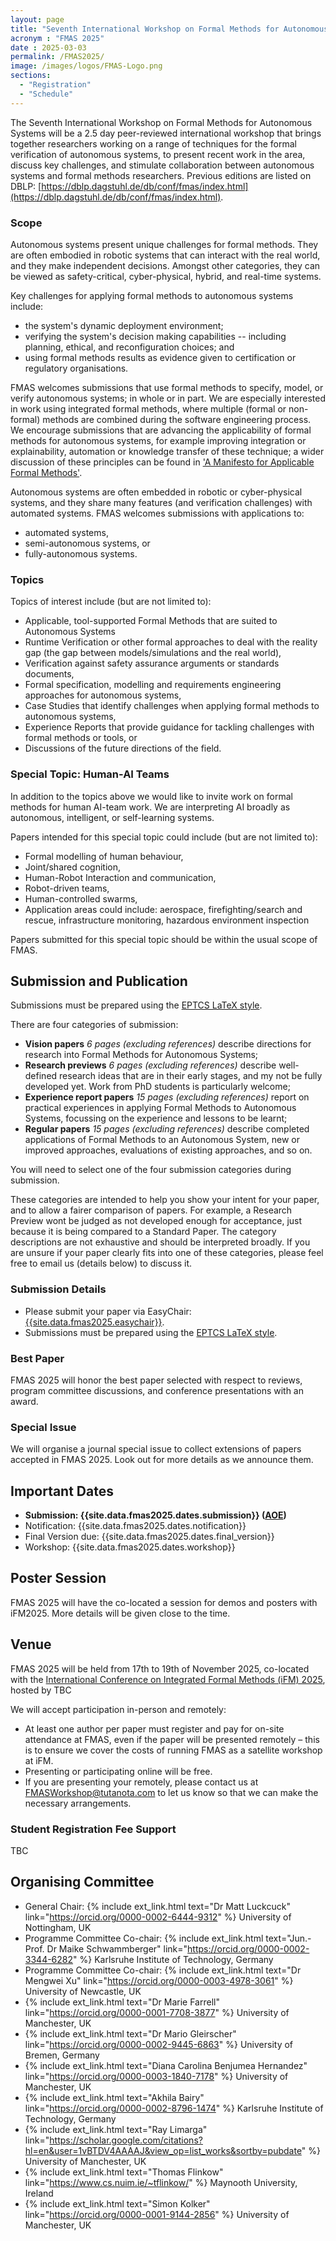 ```yaml
---
layout: page
title: "Seventh International Workshop on Formal Methods for Autonomous Systems"
acronym : "FMAS 2025"
date : 2025-03-03
permalink: /FMAS2025/
image: /images/logos/FMAS-Logo.png
sections:
  - "Registration"
  - "Schedule"
---
```

<!--{% include jump_buttons.html %}
logo: "FMAS-Logo-2025.png" 
-->

The Seventh International Workshop on Formal Methods for Autonomous Systems will be a 2.5 day peer-reviewed international workshop that brings together researchers working on a range of techniques for the formal verification of autonomous systems, to present recent work in the area, discuss key challenges, and stimulate collaboration between autonomous systems and formal methods researchers. Previous editions are listed on DBLP: [https://dblp.dagstuhl.de/db/conf/fmas/index.html](https://dblp.dagstuhl.de/db/conf/fmas/index.html). 

### Scope

Autonomous systems present unique challenges for formal methods. They are often embodied in robotic systems that can interact with the real world, and they make independent decisions. Amongst other categories, they can be viewed as safety-critical, cyber-physical, hybrid, and real-time systems.

Key challenges for applying formal methods to autonomous systems include:
* the system's dynamic deployment environment;
* verifying the system's decision making capabilities -- including planning, ethical, and reconfiguration choices; and
* using formal methods results as evidence given to certification or regulatory organisations.

FMAS welcomes submissions that use formal methods to specify, model, or verify autonomous systems; in whole or in part. We are especially interested in work using integrated formal methods, where multiple (formal or non-formal) methods are combined during the software engineering process. We encourage submissions that are advancing the applicability of formal methods for autonomous systems, for example improving integration or explainability, automation or knowledge transfer of these technique; a wider discussion of these principles can be found in ['A Manifesto for Applicable Formal Methods'](https://doi.org/10.1007/s10270-023-01124-2).

Autonomous systems are often embedded in robotic or cyber-physical systems, and they share many features (and verification challenges) with automated systems. FMAS welcomes submissions with applications to:
* automated systems,
* semi-autonomous systems, or
* fully-autonomous systems.

### Topics

Topics of interest include (but are not limited to):

* Applicable, tool-supported Formal Methods that are suited to Autonomous Systems
* Runtime Verification or other formal approaches to deal with the reality gap (the gap between models/simulations and the real world),
* Verification against safety assurance arguments or standards documents,
* Formal specification, modelling and requirements engineering approaches for autonomous systems, 
* Case Studies that identify challenges when applying formal methods to autonomous systems,
* Experience Reports that provide guidance for tackling challenges with formal methods or tools, or
* Discussions of the future directions of the field.

### Special Topic: Human-AI Teams

In addition to the topics above we would like to invite work on formal methods for human AI-team work. We are interpreting AI broadly as autonomous, intelligent, or self-learning systems.

Papers intended for this special topic could include (but are not limited to):

* Formal modelling of human behaviour,
* Joint/shared cognition,
* Human-Robot Interaction and communication,
* Robot-driven teams,
* Human-controlled swarms,
* Application areas could include: aerospace, firefighting/search and rescue, infrastructure monitoring, hazardous environment inspection

Papers submitted for this special topic should be within the usual scope of FMAS.

## Submission and Publication

Submissions must be prepared using the [EPTCS LaTeX style](http://style.eptcs.org/). 

There are four categories of submission:

* **Vision papers**  *6 pages (excluding references)* describe directions for research into Formal Methods for Autonomous Systems;
* **Research previews**  *6 pages (excluding references)* describe well-defined research ideas that are in their early stages, and my not be fully developed yet. Work from PhD students is particularly welcome;
* **Experience report papers** *15 pages (excluding references)* report on practical experiences in applying Formal Methods to Autonomous Systems, focussing on the experience and lessons to be learnt;
* **Regular papers** *15 pages (excluding references)* describe completed applications of Formal Methods to an Autonomous System, new or improved approaches, evaluations of existing approaches, and so on.

You will need to select one of the four submission categories during submission.

These categories are intended to help you show your intent for your paper, and to allow a fairer comparison of papers. For example, a Research Preview wont be judged as not developed enough for acceptance, just because it is being compared to a Standard Paper. The category descriptions are not exhaustive and should be interpreted broadly. If you are unsure if your paper clearly fits into one of these categories, please feel free to email us (details below) to discuss it.

### Submission Details
* Please submit your paper via EasyChair: [{{site.data.fmas2025.easychair}}]({{site.data.fmas2025.easychair}}).
* Submissions must be prepared using the [EPTCS LaTeX style](http://style.eptcs.org/).

### Best Paper 

FMAS 2025 will honor the best paper selected with respect to reviews, program committee discussions, and conference presentations with an award.

### Special Issue

We will organise a journal special issue to collect extensions of papers accepted in FMAS 2025.
Look out for more details as we announce them.

## Important Dates

* **Submission: {{site.data.fmas2025.dates.submission}} ([AOE](https://www.timeanddate.com/time/zones/aoe))**
* Notification: {{site.data.fmas2025.dates.notification}}
* Final Version due: {{site.data.fmas2025.dates.final_version}}
* Workshop: {{site.data.fmas2025.dates.workshop}}

## Poster Session
FMAS 2025 will have the co-located a session for demos and posters with iFM2025. More details will be given close to the time.

## Venue 

<!--{{ <a name="Registration"> }}-->
FMAS 2025 will be held from 17th to 19th of November 2025, co-located with the [International Conference on Integrated Formal Methods (iFM) 2025](https://ifm2025.ens.psl.eu/), hosted by TBC

We will accept participation in-person and remotely:

* At least one author per paper must register and pay for on-site attendance at FMAS, even if the paper will be presented remotely – this is to ensure we cover the costs of running FMAS as a satellite workshop at iFM.
* Presenting or participating online will be free.
* If you are presenting your remotely, please contact us at FMASWorkshop@tutanota.com  to let us know so that we can make the necessary arrangements.
  
### Student Registration Fee Support

TBC

<!--## Programme Information  

### Schedule

{{ <a name="Schedule"> }}
{% if site.data.fmas2025.show_schedule == true %}
(All times are in [Grenwich Mean Time](https://www.timeanddate.com/time/zone/uk/manchester))

<h4>Day One: 11th of November 2025 (Core Technology Facility)</h4>

All sessions on Day One will be in the Innovation Suite at the [Core Technology Facility](https://www.conference.manchester.ac.uk/venues/search/details/?property=63)

{% for session in site.data.fmas2025.schedule-day_one %}

<p class="w3-container w3-indigo w3-round-xlarge">
{% if session.tutorial != null %}
<b> {{ session.name }} </b> <br>
<i> Delivered By: {% if session.chair == null %} tba {% else %} {{session.chair}} {% endif %} </i>
    <div class="w3-panel w3-pale-blue w3-round-large">
    {% if session.details != null%} {{session.details}} {% endif %}
    </div>
{% elsif session.theme != null %}
<b> {{ session.name }} </b> <br>
<i> Chair: {% if session.chair == null %} tba {% else %} {{session.chair}} {% endif %} </i>
    <div class="w3-panel w3-pale-blue w3-round-large">
    <ul>
     	{% for paper in session.papers %}
        <li>{{ paper.time }} :  {{paper.name}}</li>
        {% endfor %}
    </ul>
    </div>
{% elsif session.intro != null or session.close != null or session.break != null or session.invited != null %}
  {{ session.time }} 
  {% if session.intro != null or session.close != null or session.break != null %}
    <i> {%if session.close ==null%} : {%endif%}  {{ session.name }} </i>
  {% elsif session.invited != null %}
    <b> {{ session.name }} </b> <br>
    <i> Chair: {% if session.chair == null %} tba {% else %} {{session.chair}} {% endif %} </i>
  {% else %}
    {{session.name}}
  {% endif%}
{% elsif session.dinner != null %}
  {{ session.time }} 
  <i> : {{ session.name }} </i>
  <div class="w3-panel w3-pale-blue w3-round-large">
  <p> {{session.details.name}}</p>
 </div>
{% endif %}
</p>
{% endfor %}

<h4>Day Two: 12th of November 2025 (Core Technology Facility)</h4> 

All sessions on Day Two will be in the Innovation Suite at the [Core Technology Facility](https://www.conference.manchester.ac.uk/venues/search/details/?property=63)

{% for session in site.data.fmas2025.schedule-day_two %}

<p class="w3-container w3-indigo w3-round-xlarge">
{% if session.tutorial != null %}
<b> {{ session.name }} </b> <br>
<i> Delivered By: {% if session.chair == null %} tba {% else %} {{session.chair}} {% endif %} </i>
    <div class="w3-panel w3-pale-blue w3-round-large">
    {% if session.details != null%} {{session.details}} {% endif %}
    </div>
{% elsif session.theme != null %}
<b> {{ session.name }} </b> <br>
<i> Chair: {% if session.chair == null %} tba {% else %} {{session.chair}} {% endif %} </i>
    <div class="w3-panel w3-pale-blue w3-round-large">
    <ul>
     	{% for paper in session.papers %}
        <li>{{ paper.time }} :  {{paper.name}}</li>
        {% endfor %}
    </ul>
    </div>
{% elsif session.intro != null or session.close != null or session.break != null or session.invited != null %}
  {{ session.time }} 
  {% if session.intro != null or session.close != null or session.break != null %}
    <i> {%if session.close ==null%} : {%endif%}  {{ session.name }} </i>
  {% elsif session.invited != null %}
    <b> {{ session.name }} </b> <br>
    <i> Chair: {% if session.chair == null %} tba {% else %} {{session.chair}} {% endif %} </i>
  {% else %}
    {{sessionname}}
  {% endif%}
{% elsif session.dinner != null %}
  {{ session.time }} 
  <i> : {{ session.name }} </i>
  <div class="w3-panel w3-pale-blue w3-round-large">
  <p> {{session.details.name}}</p>
 </div>  
{% endif %}
</p>
{% endfor %}

<h4>Day Three: 13th of November 2025 (The Whitworth Gallery)</h4>
<p>Day Three is a half-day, shared with iFM, in <a href = 'https://www.whitworth.manchester.ac.uk/visit/' target='_blank' rel='noopener noreferrer'>The Whitworth Gallery <span class='fas fa-external-link-alt'></span></a>. For the full details of their schedule, please see the <a href='https://ifm2025.cs.manchester.ac.uk/program.html' target='_blank' rel='noopener noreferrer'>iFM Program <span class='fas fa-external-link-alt'></span></a>.
</p>


{% for session in site.data.fmas2025.schedule-day_three  %}

<p class="w3-container w3-indigo w3-round-xlarge">
{% if session.tutorial != null %}
<b> {{ session.name }} </b> <br>
<i> Delivered By: {% if session.chair == null %} tba {% else %} {{session.chair}} {% endif %} </i>
    <div class="w3-panel w3-pale-blue w3-round-large">
    {% if session.details != null%} {{session.details}} {% endif %}
    </div>
{% elsif session.theme != null %}
<b> {{ session.name }} </b> <br>
<i> Chair: {% if session.chair == null %} tba {% else %} {{session.chair}} {% endif %} </i>
    <div class="w3-panel w3-pale-blue w3-round-large">
    <ul>
     	{% for paper in session.papers %}
        <li>{{ paper.time }} :  {{paper.name}}</li>
        {% endfor %}
    </ul>
    </div>
{% elsif session.intro != null or session.close != null or session.break != null or session.invited != null %}
  {{ session.time }} 
  {% if session.intro != null or session.close != null or session.break != null %}
    <i> {%if session.close ==null%} : {%endif%}  {{ session.name }} </i>
  {% elsif session.invited != null %}
    <b> {{ session.name }} </b> <br>
    <i> Chair: {% if session.chair == null %} tba {% else %} {{session.chair}} {% endif %} </i>
  {% else %}
    {{session.name}}
  {% endif%}
{% elsif session.dinner != null %}
  {{ session.time }} 
  <i> : {{ session.name }} </i>
  <div class="w3-panel w3-pale-blue w3-round-large">
  <p> {{session.details.name}}</p>
 </div>
{% endif %}
</p>
{% endfor %}

{% else %}
To Be Announced.
{% endif %}


### Invited Talks

<style> .talk-title {font-style: italic; } </style>
<style> .talk-details{ list-style-type: none; } </style>

{% if site.data.fmas2025.show_talks == true %}

{% for talk in site.data.fmas2025.invited_talks %}
<article class="" markdown="1">

<a href="{{talk.link}}" rel="external">{{talk.name}} <span class="fas fa-external-link-alt"></span></a>
{{talk.bio}}
  <ul class="talk-details w3-panel w3-pale-blue w3-round-large">
  <li> <b>Title</b>: <span class="talk-title"> {{talk.title}} </span> </li>
  <li> <b>Abstract</b>:  {{talk.abstract}} </li>
  </ul>
</article>
{% endfor %}

{%else %}
To Be Announced
{%endif%}

### Invited Tutorials

<article class="" markdown="1">
  TBA
</article>

### Accepted Papers

<style> .paper-title {font-style: italic; } </style>
<style> .paper-details{ list-style-type: none; } </style>

{% if site.data.fmas2025.show_papers == true %}

{% for paper in site.data.fmas2025.papers %}
<article > 
<div class="paper-title w3-container w3-indigo w3-round-xlarge" >
 {{paper.title}}
</div>
<ul class="paper-details w3-panel w3-pale-blue w3-round-large">
<li> <b>Authors:</b> {{paper.authors}} </li>
<li> <b>Abstract:</b> {{paper.abstract}} </li>
{% if paper.titleLink != null %}
  <li> <b>Paper:</b> <a href="{{paper.titleLink}}" rel="external"> {{paper.titleLink}} <span class="fas fa-external-link-alt"></span></a> </li>
{% endif%}
</ul>
</article>

{% endfor %}

{%else %}
To Be Announced

{%endif%}


## Programme Committee

{% if site.data.fmas2025.show_pc == true %}
{% assign pc_list = site.data.fmas2025.pc | sort: 'last_name'  %}
<ul>
{% for person in pc_list %}
<li><a href="{{person.link}}" rel="external"> {{person.first_name}} {{person.last_name}} <span class="fas fa-external-link-alt"></span></a> {{person.affiliation}} </li>

{% endfor %}
</ul>
{% else%}
To Be Announced
{% endif %}

-->

## Organising Committee

* General Chair: {% include ext_link.html text="Dr Matt Luckcuck" link="https://orcid.org/0000-0002-6444-9312" %} University of Nottingham, UK
* Programme Committee Co-chair: {% include ext_link.html text="Jun.-Prof. Dr Maike Schwammberger" link="https://orcid.org/0000-0002-3344-6282" %} Karlsruhe Institute of Technology, Germany
* Programme Committee Co-chair: {% include ext_link.html text="Dr Mengwei Xu" link="https://orcid.org/0000-0003-4978-3061" %} University of Newcastle, UK
* {% include ext_link.html text="Dr Marie Farrell" link="https://orcid.org/0000-0001-7708-3877" %} University of Manchester, UK
* {% include ext_link.html text="Dr Mario Gleirscher" link="https://orcid.org/0000-0002-9445-6863" %} University of Bremen, Germany
* {% include ext_link.html text="Diana Carolina Benjumea Hernandez" link="https://orcid.org/0000-0003-1840-7178" %}  University of Manchester, UK  
*  {% include ext_link.html text="Akhila Bairy" link="https://orcid.org/0000-0002-8796-1474" %} Karlsruhe Institute of Technology, Germany 
*  {% include ext_link.html text="Ray Limarga" link="https://scholar.google.com/citations?hl=en&user=1vBTDV4AAAAJ&view_op=list_works&sortby=pubdate" %} University of Manchester, UK  
*  {% include ext_link.html text="Thomas Flinkow" link="https://www.cs.nuim.ie/~tflinkow/" %} Maynooth University, Ireland
*  {% include ext_link.html text="Simon Kolker" link="https://orcid.org/0000-0001-9144-2856" %} University of Manchester, UK  

